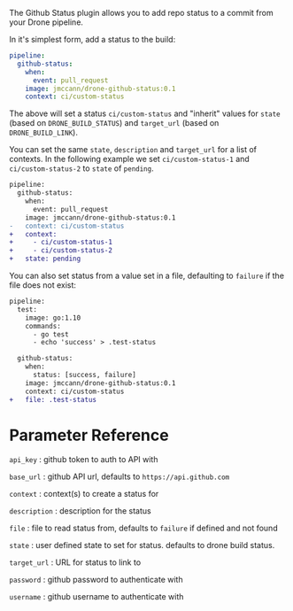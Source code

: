 The Github Status plugin allows you to add repo status to a commit from your Drone pipeline.

In it's simplest form, add a status to the build:

```yaml
pipeline:
  github-status:
    when:
      event: pull_request
    image: jmccann/drone-github-status:0.1
    context: ci/custom-status
```

The above will set a status `ci/custom-status` and "inherit" values for `state` (based on `DRONE_BUILD_STATUS`) and `target_url` (based on `DRONE_BUILD_LINK`).

You can set the same `state`, `description` and `target_url` for a list of contexts.  In the following example we set `ci/custom-status-1` and `ci/custom-status-2` to `state` of `pending`.

```diff
pipeline:
  github-status:
    when:
      event: pull_request
    image: jmccann/drone-github-status:0.1
-   context: ci/custom-status
+   context:
+     - ci/custom-status-1
+     - ci/custom-status-2
+   state: pending
```

You can also set status from a value set in a file, defaulting to `failure` if the file does not exist:

```diff
pipeline:
  test:
    image: go:1.10
    commands:
      - go test
      - echo 'success' > .test-status

  github-status:
    when:
      status: [success, failure]
    image: jmccann/drone-github-status:0.1
    context: ci/custom-status
+   file: .test-status
```

# Parameter Reference

`api_key`
: github token to auth to API with

`base_url`
: github API url, defaults to `https://api.github.com`

`context`
: context(s) to create a status for

`description`
: description for the status

`file`
: file to read status from, defaults to `failure` if defined and not found

`state`
: user defined state to set for status.  defaults to drone build status.

`target_url`
: URL for status to link to

`password`
: github password to authenticate with

`username`
: github username to authenticate with